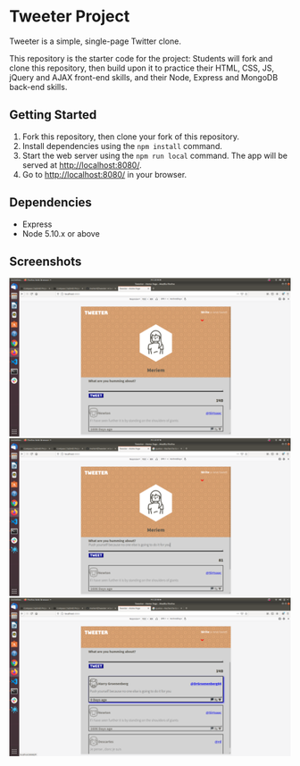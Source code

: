 # Tweeter Project

Tweeter is a simple, single-page Twitter clone.

This repository is the starter code for the project: Students will fork and clone this repository, then build upon it to practice their HTML, CSS, JS, jQuery and AJAX front-end skills, and their Node, Express and MongoDB back-end skills.

## Getting Started

1. Fork this repository, then clone your fork of this repository.
2. Install dependencies using the `npm install` command.
3. Start the web server using the `npm run local` command. The app will be served at <http://localhost:8080/>.
4. Go to <http://localhost:8080/> in your browser.

## Dependencies

- Express
- Node 5.10.x or above
## Screenshots
![Home page](https://github.com/meriemf/tweeter/blob/master/docs/home-page.png)
![Create tweet](https://github.com/meriemf/tweeter/blob/master/docs/create-tweet.png)
![New-tweet-displayed](https://github.com/meriemf/tweeter/blob/master/docs/new-tweet-displayed.png)
